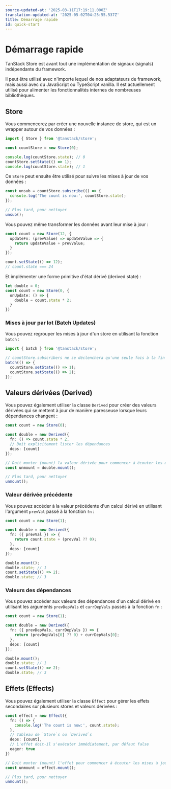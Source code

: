 ```yaml
---
source-updated-at: '2025-03-11T17:19:11.000Z'
translation-updated-at: '2025-05-02T04:25:55.537Z'
title: Démarrage rapide
id: quick-start
---
```

# Démarrage rapide

TanStack Store est avant tout une implémentation de signaux (signals) indépendante du framework.

Il peut être utilisé avec n'importe lequel de nos adaptateurs de framework, mais aussi avec du JavaScript ou TypeScript vanilla. Il est actuellement utilisé pour alimenter les fonctionnalités internes de nombreuses bibliothèques.

## Store

Vous commencerez par créer une nouvelle instance de store, qui est un wrapper autour de vos données :

```typescript
import { Store } from '@tanstack/store';

const countStore = new Store(0);

console.log(countStore.state); // 0
countStore.setState(() => 1);
console.log(countStore.state); // 1
```

Ce `Store` peut ensuite être utilisé pour suivre les mises à jour de vos données :

```typescript
const unsub = countStore.subscribe(() => {
  console.log('The count is now:', countStore.state);
});

// Plus tard, pour nettoyer
unsub();
```

Vous pouvez même transformer les données avant leur mise à jour :

```typescript
const count = new Store(12, {
  updateFn: (prevValue) => updateValue => {
    return updateValue + prevValue;
  }
});

count.setState(() => 12);
// count.state === 24
```

Et implémenter une forme primitive d'état dérivé (derived state) :

```typescript
let double = 0;
const count = new Store(0, {
  onUpdate: () => {
    double = count.state * 2;
  }
})
```

### Mises à jour par lot (Batch Updates)

Vous pouvez regrouper les mises à jour d'un store en utilisant la fonction `batch` :

```typescript
import { batch } from '@tanstack/store';

// countStore.subscribers ne se déclenchera qu'une seule fois à la fin avec l'état final
batch(() => {
  countStore.setState(() => 1);
  countStore.setState(() => 2);
});
```

## Valeurs dérivées (Derived)

Vous pouvez également utiliser la classe `Derived` pour créer des valeurs dérivées qui se mettent à jour de manière paresseuse lorsque leurs dépendances changent :

```typescript
const count = new Store(0);

const double = new Derived({
  fn: () => count.state * 2,
  // Doit explicitement lister les dépendances
  deps: [count]
});

// Doit monter (mount) la valeur dérivée pour commencer à écouter les mises à jour
const unmount = double.mount();

// Plus tard, pour nettoyer
unmount();
```

### Valeur dérivée précédente

Vous pouvez accéder à la valeur précédente d'un calcul dérivé en utilisant l'argument `prevVal` passé à la fonction `fn` :

```typescript
const count = new Store(1);

const double = new Derived({
  fn: ({ prevVal }) => {
    return count.state + (prevVal ?? 0);
  },
  deps: [count]
});

double.mount();
double.state; // 1
count.setState(() => 2);
double.state; // 3
```

### Valeurs des dépendances

Vous pouvez accéder aux valeurs des dépendances d'un calcul dérivé en utilisant les arguments `prevDepVals` et `currDepVals` passés à la fonction `fn` :

```typescript
const count = new Store(1);

const double = new Derived({
  fn: ({ prevDepVals, currDepVals }) => {
    return (prevDepVals[0] ?? 0) + currDepVals[0];
  },
  deps: [count]
});

double.mount();
double.state; // 1
count.setState(() => 2);
double.state; // 3
```

## Effets (Effects)

Vous pouvez également utiliser la classe `Effect` pour gérer les effets secondaires sur plusieurs stores et valeurs dérivées :

```typescript
const effect = new Effect({
  fn: () => {
    console.log('The count is now:', count.state);
  },
  // Tableau de `Store`s ou `Derived`s
  deps: [count],
  // L'effet doit-il s'exécuter immédiatement, par défaut false
  eager: true
})

// Doit monter (mount) l'effet pour commencer à écouter les mises à jour
const unmount = effect.mount();

// Plus tard, pour nettoyer
unmount();
```

